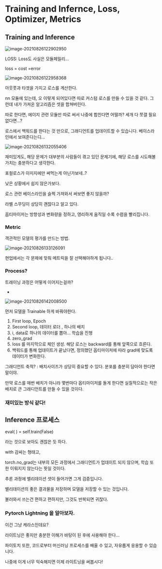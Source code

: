 # Training and Infernce, Loss, Optimizer, Metrics







## Training and Inference



![image-20210826122902950](C:\Users\Finally\AppData\Roaming\Typora\typora-user-images\image-20210826122902950.png)



LOSS: Loss도 사실은 모듈페밀리...

loss = cost =error 

![image-20210826122958368](C:\Users\Finally\AppData\Roaming\Typora\typora-user-images\image-20210826122958368.png)



아웃풋과 타겟을 가지고 로스를 계산한다. 



nn 모듈에 있는데, 오 이렇게 되어있다면 따로 커스텀 로스를 만들 수 있을 것 같다. 그런데 내가 가져온 알고리즘은 셋을 합쳐버린다. 

따로 한다면, 에이지 관련 모듈만 따로 써서 나중에 합친다면 어떨까? 세개 다 쪼갤 필요 없다면...? 

로스에서 백워드를 한다는 것 만으로, 그래디언트를 업데이트할 수 있습니다. 베이스라인에서 보여준다는디...



![image-20210826132055406](C:\Users\Finally\AppData\Roaming\Typora\typora-user-images\image-20210826132055406.png)

재미있게도, 해당 문제가 대부분의 사람들이 겪고 있던 문제기에, 해당 로스를 시도해볼 가치는 충분하다고 생각한다. 

포컬로스가 이미지에만 써먹는게 아닌가보네..?

낮은 상황에서 쉽지 않은가보다. 

로스 관련 베이스라인을 슬쩍 가져와서 써보면 좋지 않을까?

라벨 스무딩이 상당히 괜찮다고 알고 있다. 

옵티마이저는 방향성과 변화량을 정하고, 영리하게 움직일 수록 수렴을 빨리집니다. 



### Metric

객관적인 모델의 평가를 만드는 방법. 

![image-20210826133126091](C:\Users\Finally\AppData\Roaming\Typora\typora-user-images\image-20210826133126091.png)



현업에서는 각 문제에 맞춰 메트릭을 잘 선택해야하게 됩니다..

### Process?

트레이닝 과정은 어떻게 이어지는걸까?



* 

![image-20210826142008500](C:\Users\Finally\AppData\Roaming\Typora\typora-user-images\image-20210826142008500.png)



먼저 모델을 Trainable 하게 바꿔야한다. 



1. First loop, Epoch
2. Second loop, 데이터 로더 , 하나의 배치
3. i, data로 하나의 데이터를 뽑아... 학습을 진행
4. zero_grad 
5. loss 를 마지막으로 체인 생성. 해당 로스는 backward를 통해 앞쪽으로 흐른다. 
6. 백워드를 통해 업데이트가 끝났다면, 정의했던 옵티마이저에 따라 grad에 맞도록 데이터가 변화한다. 

그래디언트 축적? : 배치사이즈가 상당히 중요할 수 있다. 분포를 충분히 담아야 한다면 말이야. 

만약 로스를 매번 배치가 아니라 몇번마다 옵티마이저를 돌게 한다면 실질적으로는 작은 배치로 큰 그래디언트를 만들 수 있을 것이다. 

### 재미있는 방식 같다! 



## Inference 프로세스



eval( ) = self.train(False)

라는 것으로 보아도 괜찮은 듯 하다. 

with 감싸는 형태고,

torch.no_grad는 내부의 모든 과정에서 그래디언트가 업데이트 되지 않으며, 학습 또한 이뤄지지 않는다는 뜻일 것이다. 

추론 과정에 밸리데이션 셋이 들어가면 그게 검증입니다. 

밸리데이션의 좋은 결과물을 저장하며 모델을 저장할 수 있는 것입니다. 

불러와서 쓰는건 편하고 편하지만, 그것도 반복되면 귀찮다. 

### Pytorch Lightning 을 알아보자.



이건 그냥 케라스인데요?

라이트닝은 좋지만 충분한 이해가 바탕이 된 후에 사용해야 한다... 

파이토치 또한, 코드로부터 머신러닝 프로세스를 배울 수 있고, 자유롭게 응옹할 수 있습니다. 

나중에 이게 너무 익숙해지면 이제 라이트닝을 써봅시다! 



